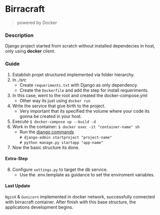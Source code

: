 # Birracraft
> powered by Docker

### Description

Django project started from scratch without installed dependecies in host, only using **docker** client.

### Guide

1. Establish projet structured implemented via folder hierarchy.
2. In *./src*
    - Create `requeriments.txt` with Django as only dependency.
    - Create the `Dockerfile` and add the step for install requeriments.
3. In this case, went to the root and created the docker-compose.yml
    - Other way its just using `docker run`
4. Write the service that give birth to the project.
    - Very important that its specified the volume where your code its gonna be created in your host.
5. Execute
    `$ docker-compose up --build -d`
6. Work in the container:
    `$ docker exec -it "container-name" sh`
    - Run the [django commands](https://docs.djangoproject.com/en/4.0/intro/tutorial01/)  
        `# django-admin startproject "project-name"`  
        `# python manage.py startapp "app-name"`  
7. Now the basic structure its done.

#### Extra-Step
8. Configure `settings.py` to target the db service.
    - Use the .env.template as guidance to set the enviroment variables.

#### Last Update
`NginX` & `Gunicorn` implemented in docker network, successfully connected with birracraft container.
After finish with this base structure, the applications development begins.
